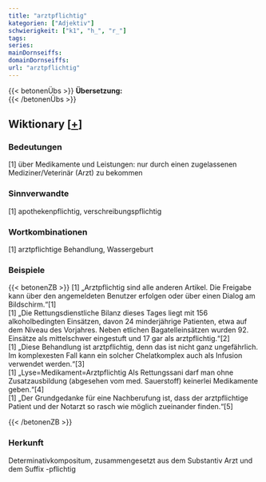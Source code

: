 ```yaml
---
title: "arztpflichtig"
kategorien: ["Adjektiv"]
schwierigkeit: ["k1", "h_", "r_"]
tags:
series:
mainDornseiffs:
domainDornseiffs:
url: "arztpflichtig"
---
```


{{< betonenÜbs >}}
**Übersetzung:**  
{{< /betonenÜbs >}}

## Wiktionary [[+](https://de.wiktionary.org/wiki/arztpflichtig)]

### Bedeutungen
[1] über Medikamente und Leistungen: nur durch einen zugelassenen Mediziner/Veterinär (Arzt) zu bekommen  

### Sinnverwandte
[1] apothekenpflichtig, verschreibungspflichtig  

### Wortkombinationen
[1] arztpflichtige Behandlung, Wassergeburt  

### Beispiele
{{< betonenZB >}}
[1] „Arztpflichtig sind alle anderen Artikel. Die Freigabe kann über den angemeldeten Benutzer erfolgen oder über einen Dialog am Bildschirm.“[1]  
[1] „Die Rettungsdienstliche Bilanz dieses Tages liegt mit 156 alkoholbedingten Einsätzen, davon 24 minderjährige Patienten, etwa auf dem Niveau des Vorjahres. Neben etlichen Bagatelleinsätzen wurden 92. Einsätze als mittelschwer eingestuft und 17 gar als arztpflichtig.“[2]  
[1] „Diese Behandlung ist arztpflichtig, denn das ist nicht ganz ungefährlich. Im komplexesten Fall kann ein solcher Chelatkomplex auch als Infusion verwendet werden.“[3]  
[1] „Lyse=Medikament=Arztpflichtig Als Rettungssani darf man ohne Zusatzausbildung (abgesehen vom med. Sauerstoff) keinerlei Medikamente geben.“[4]  
[1] „Der Grundgedanke für eine Nachberufung ist, dass der arztpflichtige Patient und der Notarzt so rasch wie möglich zueinander finden.“[5]  

{{< /betonenZB >}}
### Herkunft
Determinativkompositum, zusammengesetzt aus dem Substantiv Arzt und dem Suffix -pflichtig  


